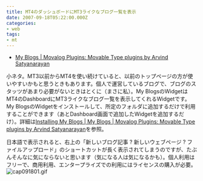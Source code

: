 ```yaml
---
title: MT4のダッシュボードにMT3ライクなブログ一覧を表示
date: 2007-09-18T05:22:00.000Z
categories:
- web
tags:
- mt
---
```

*   [My Blogs | Movalog Plugins: Movable Type plugins by Arvind Satyanarayan](http://plugins.movalog.com/my-blogs/)

<!-- more -->

小ネタ。MT3以前からMT4を使い続けていると、以前のトップページの方が使いやすいかもと思うときもあります。個人で運営しているブログで、ブログのスタッツがあまり必要がないときはとくに（まさに私）。My BlogsのWidgetはMT4のDashboardにMT3ライクなブログ一覧を表示してくれるWidgetです。My BlogsのWidgetをインストールして、所定のフォルダに追加するだけで利用することができます（あとDashboard画面で追加したWidgetを追加するだけ）。詳細は[Installing My Blogs | My Blogs | Movalog Plugins: Movable Type plugins by Arvind Satyanarayan](http://plugins.movalog.com/my-blogs/install/)を参照。

日本語で表示されると、右上の「新しいブログ記事 ? 新しいウェブページ ? ファイルアップロード」のショートカットが長く表示されてしまうのですが、たぶんそんなに気にならないと思います（気になる人は気になるかも）。個人利用はフリーで、商用利用、エンタープライズでの利用にはライセンスの購入が必要。 ![cap091801.gif](/blog//assets/i/2007/09/cap091801.gif)
